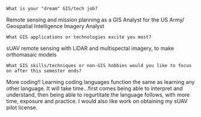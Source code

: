 
    What is your "dream" GIS/tech job?
Remote sensing and mission planning as a GIS Analyst for the US Army/ Geospatial Intelligence Imagery Analyst

    What GIS applications or technologies excite you most?

sUAV remote sensing with LiDAR and multispectal imagery, to make orthomasaic models

    What GIS skills/techniques or non-GIS hobbies would you like to focus on after this semester ends?
More coding!! Learning coding languages function the same as learning any other language. It will take time...first comes being able to interpret and understand, then being able to regurtitate the language follows, with more time, exposure and practice. I would also like work on obtaining my sUAV pilot license.
